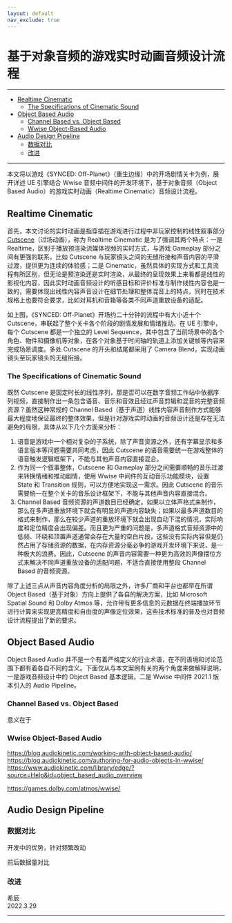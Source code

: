 ```yaml
---
layout: default
nav_exclude: true
---
```


# 基于对象音频的游戏实时动画音频设计流程

***

<!-- Start Document Outline -->

* [Realtime Cinematic](#realtime-cinematic)
	* [The Specifications of Cinematic Sound](#the-specifications-of-cinematic-sound)
* [Object Based Audio](#object-based-audio)
	* [Channel Based vs. Object Based](#channel-based-vs-object-based)
	* [Wwise Object-Based Audio](#wwise-object-based-audio)
* [Audio Design Pipeline](#audio-design-pipeline)
	* [数据对比](#数据对比)
	* [改进](#改进)

<!-- End Document Outline -->

***

本文将以游戏《SYNCED: Off-Planet》（重生边缘）中的开场剧情关卡为例，展开详述 UE 引擎结合 Wwise 音频中间件的开发环境下，基于对象音频（Object Based Audio）的游戏实时动画（Realtime Cinematic）音频设计流程。

## Realtime Cinematic

首先，本文讨论的实时动画是指穿插在游戏进行过程中非玩家控制的线性叙事部分 [Cutscene](https://en.wikipedia.org/wiki/Cutscene)（过场动画），称为 Realtime Cinematic 是为了强调其两个特点：一是 Realtime，区别于播放预渲染流媒体视频的实时方式，与游戏 Gameplay 部分之间有更强的联系，比如 Cutscene 与玩家镜头之间的无缝衔接和声音内容的平滑过渡，提供更为连续的体验感；二是 Cinematic，虽然具体的实现方式和工具流程有所区别，但无论是预渲染还是实时渲染，从最终的呈现效果上来看都是线性的影视化内容，因此实时动画音频设计的听感目标和评价标准与制作线性内容也是一致的，需要体现出线性内容声音设计在细节处理和整体混音上的特点，同时在技术规格上也要符合要求，比如对耳机和音箱等各类不同声道重放设备的适配。


如上图，《SYNCED: Off-Planet》开场约二十分钟的流程中有大小近十个 Cutscene，串联起了整个关卡各个阶段的剧情发展和情绪推动。在 UE 引擎中，每个 Cutscene 都是一个独立的 Level Sequence，其中包含了当前场景中的各个角色、物件和摄像机等对象，在各个对象基于时间轴的轨道上添加关键帧等内容来完成场景调度。多处 Cutscene 的开头和结尾都采用了 Camera Blend，实现动画镜头至玩家镜头的无缝衔接。

### The Specifications of Cinematic Sound

既然 Cutscene 是固定时长的线性序列，那是否可以在数字音频工作站中依据序列视频，直接制作出一条包含语音、音乐和音效且经过声音剪辑和混音的完整音频资源？虽然这种常规的 Channel Based（基于声道）线性内容声音制作方式能够最大程度地保证最终的整体效果，但是针对游戏实时动画的音频设计还是存在无法避免的局限，具体从以下几个方面来分析：

1. 语音是游戏中一个相对复杂的子系统，除了声音资源之外，还有字幕显示和多语言版本等问题需要共同考虑，因此 Cutscene 的语音需要统一在游戏整体的语音触发逻辑框架下，不能与其他声音内容直接混合。
1. 作为同一个叙事整体，Cutscene 和 Gameplay 部分之间需要顺畅的音乐过渡来转换情绪和推动剧情，使用 Wwise 中间件的互动音乐功能模块，设置 State 和 Transition 规则，可以方便地实现这一需求。因此 Cutscene 的音乐需要统一在整个关卡的音乐设计框架下，不能与其他声音内容直接混合。
1. Channel Based 音频资源的声道数目已经确定。如果以立体声格式来制作，那么在多声道重放环境下就会有明显的声道内容缺失；如果以最多声道数目的格式来制作，那么在较少声道的重放环境下就会出现自动下混的情况，实际响度和定位精度会出现偏差。而且更为严重的问题是，多声道格式音频资源中的低频、环绕和顶置声道通常会存在大量的空白片段，这些没有实际内容但是仍然占用了存储资源的数据，在内存资源分毫必争的游戏开发环境下来说，是一种极大的浪费。因此，Cutscene 的声音内容需要一种更为高效的声像摆位方式来解决不同声道重放设备的适配问题，不适合直接使用整段 Channel Based 的音频资源。

除了上述三点从声音内容角度分析的局限之外，许多厂商和平台也都早在所谓 Object Based（基于对象）方向上提供了各自的解决方案，比如 Microsoft Spatial Sound 和 Dolby Atmos 等，允许带有更多信息的元数据在终端播放环节进行计算来实现更高精度和自由度的声像定位效果，这些技术标准的普及也对音频设计流程提出了新的要求。

## Object Based Audio

Object Based Audio 并不是一个有着严格定义的行业术语，在不同语境和讨论范围下都有着各自不同的含义。下面仅从与本文案例有关的两个角度来做解释说明，一是游戏音频设计中的 Object Based 基本逻辑，二是 Wwise 中间件 2021.1 版本引入的 Audio Pipeline。

### Channel Based vs. Object Based

意义在于

### Wwise Object-Based Audio

https://blog.audiokinetic.com/working-with-object-based-audio/
https://blog.audiokinetic.com/authoring-for-audio-objects-in-wwise/
https://www.audiokinetic.com/library/edge/?source=Help&id=object_based_audio_overview

https://games.dolby.com/atmos/wwise/

## Audio Design Pipeline

### 数据对比

开发中的优势，针对频繁改动

前后数据量对比

### 改进

希辰  
2022.3.29

***